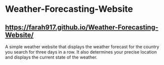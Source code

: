 # Weather-Forecasting-Website
## https://farah917.github.io/Weather-Forecasting-Website/
A simple weather website that displays the weather forecast for the country you search for three days in a row. It also determines your precise location and displays the current state of the weather.
